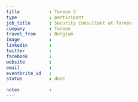 ```yaml
---
title           : Toreon 3
type            : participant
job_title       : Security Consultant at Toreon
company         : Toreon
travel_from     : Belgium
image           :
linkedin        : 
twitter         : 
facebook        :
website         :
email           :
eventbrite_id   :
status          : done
  
notes           :
---
```

